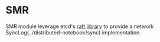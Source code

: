 # SMR

SMR module leverage etcd's [raft library](https://github.com/etcd-io/etcd/raft) to provide a network SyncLog(../distributed-notebook/sync) implementation.